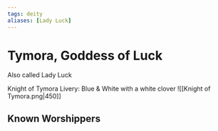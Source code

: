 ```yaml
---
tags: deity
aliases: [Lady Luck]
---
```

# Tymora, Goddess of Luck

Also called Lady Luck

Knight of Tymora
Livery: Blue & White with a white clover
![[Knight of Tymora.png|450]]

## Known Worshippers
